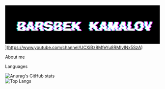 ![Header](https://github.com/BarsbekKamalov/BarsbekKamalov/blob/main/assets/HEADER.jpg)](https://www.youtube.com/channel/UCXiBz8MfeYu8RMIvlNx5SzA)

About me 



Languages 

![Anurag's GitHub stats](https://github-readme-stats.vercel.app/api?username=BarsbekKamalov&show_icons=true&theme=tokyonight)
<br/>
![Top Langs](https://github-readme-stats.vercel.app/api/top-langs/?username=BarsbekKamalov&layout=compact)
<br/>


